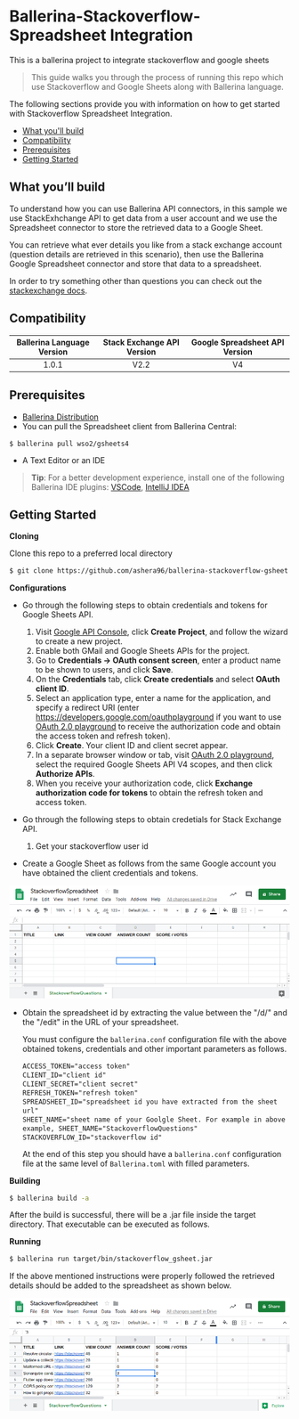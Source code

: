 # Ballerina-Stackoverflow-Spreadsheet Integration

This is a ballerina project to integrate stackoverflow and google sheets
<!-- 
Stack Exchange API Version V2.2 is used in this project to retrieve questions and its related data of a given user using a GET request through Ballerina. 

The Google Spreadsheet endpoint allows you to access the Google Spreadsheet API Version v4 through Ballerina. This project stores the retrieved stackoverflow data in a spreadsheet.
 -->

> This guide walks you through the process of running this repo which use Stackoverflow and Google Sheets along with Ballerina language.

The following sections provide you with information on how to get started with Stackoverflow Spreadsheet Integration.
- [What you'll build](#what-youll-build)
- [Compatibility](#compatibility)
- [Prerequisites](#prerequisites)
- [Getting Started](#getting-started)

## What you’ll build

To understand how you can use Ballerina API connectors, in this sample we use StackExhchange API to get data from a user account and we use the Spreadsheet connector to store the retrieved data to a Google Sheet.

You can retrieve what ever details you like from a stack exchange account (question details are retrieved in this scenario), then use the Ballerina Google Spreadsheet connector and store that data to a spreadsheet.

In order to try something other than questions you can check out the [stackexchange docs](https://api.stackexchange.com/docs/).

## Compatibility

| Ballerina Language Version  | Stack Exchange API Version | Google Spreadsheet API Version |
|:---------------------------:|:------------------------------:|:------------------------------:|
|  1.0.1                     |   V2.2                           |   V4                           |

## Prerequisites
 
- [Ballerina Distribution](https://ballerina.io/learn/getting-started/)
- You can pull the Spreadsheet client from Ballerina Central:
```ballerina
$ ballerina pull wso2/gsheets4
```
- A Text Editor or an IDE 
> **Tip**: For a better development experience, install one of the following Ballerina IDE plugins: [VSCode](https://marketplace.visualstudio.com/items?itemName=ballerina.ballerina), [IntelliJ IDEA](https://plugins.jetbrains.com/plugin/9520-ballerina)

## Getting Started

**Cloning**

Clone this repo to a preferred local directory

```bash
$ git clone https://github.com/ashera96/ballerina-stackoverflow-gsheet.git
```

**Configurations**
- Go through the following steps to obtain credentials and tokens for Google Sheets API.
    1. Visit [Google API Console](https://console.developers.google.com), click **Create Project**, and follow the wizard 
    to create a new project.
    2. Enable both GMail and Google Sheets APIs for the project.
    3. Go to **Credentials -> OAuth consent screen**, enter a product name to be shown to users, and click **Save**.
    4. On the **Credentials** tab, click **Create credentials** and select **OAuth client ID**. 
    5. Select an application type, enter a name for the application, and specify a redirect URI 
    (enter https://developers.google.com/oauthplayground if you want to use 
    [OAuth 2.0 playground](https://developers.google.com/oauthplayground) to receive the authorization code and obtain the 
    access token and refresh token). 
    6. Click **Create**. Your client ID and client secret appear. 
    7. In a separate browser window or tab, visit [OAuth 2.0 playground](https://developers.google.com/oauthplayground), 
    select the required Google Sheets API V4 scopes, and then click **Authorize APIs**.
    8. When you receive your authorization code, click **Exchange authorization code for tokens** to obtain the refresh 
    token and access token. 


- Go through the following steps to obtain credetials for Stack Exchange API.
    1. Get your stackoverflow user id      

- Create a Google Sheet as follows from the same Google account you have obtained the client credentials and tokens.

![Image of the created spreadsheet](./spreadsheet1.png?raw=true "Optional Title")


- Obtain the spreadsheet id by extracting the value between the "/d/" and the "/edit" in the URL of your spreadsheet.

  You must configure the `ballerina.conf` configuration file with the above obtained tokens, credentials and 
  other important parameters as follows.
  ```
  ACCESS_TOKEN="access token"
  CLIENT_ID="client id"
  CLIENT_SECRET="client secret"
  REFRESH_TOKEN="refresh token"
  SPREADSHEET_ID="spreadsheet id you have extracted from the sheet url"
  SHEET_NAME="sheet name of your Goolgle Sheet. For example in above example, SHEET_NAME="StackoverflowQuestions"
  STACKOVERFLOW_ID="stackoverflow id"
  ```

  At the end of this step you should have a `ballerina.conf` configuration file at the same level of `Ballerina.toml` with filled parameters.



**Building**

```bash
$ ballerina build -a
```

After the build is successful, there will be a .jar file inside the target directory. That executable can be executed 
as follows.

**Running**

```bash
$ ballerina run target/bin/stackoverflow_gsheet.jar
```

If the above mentioned instructions were properly followed the retrieved details should be added to the spreadsheet as shown below.

![Image of the spreadsheet with the retrieved data](./spreadsheet2.png?raw=true "Optional Title")
